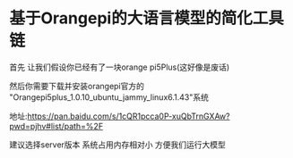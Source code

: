 # 基于Orangepi的大语言模型的简化工具链
首先 让我们假设你已经有了一块orange pi5Plus(这好像是废话)

然后你需要下载并安装orangepi官方的 "Orangepi5plus_1.0.10_ubuntu_jammy_linux6.1.43"系统

地址:https://pan.baidu.com/s/1cQR1pcca0P-xuQbTrnGXAw?pwd=pjhv#list/path=%2F

建议选择server版本 系统占用内存相对小 方便我们运行大模型



